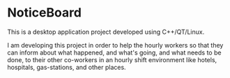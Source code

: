 # NoticeBoard

This is a desktop application project developed using C++/QT/Linux.

I am developing this project in order to help the hourly workers so that they
can inform about what happened, and what's going, and what needs to be done,
to their other co-workers in an hourly shift environment like 
hotels, hospitals, gas-stations, and other places.

